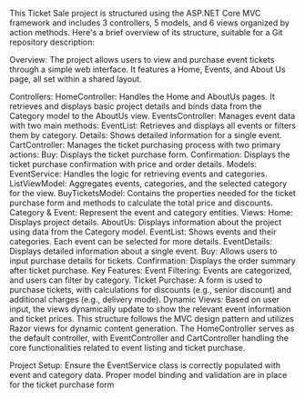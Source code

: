This Ticket Sale project is structured using the ASP.NET Core MVC framework and includes 3 controllers, 5 models, and 6 views organized by action methods. Here's a brief overview of its structure, suitable for a Git repository description:

Overview:
The project allows users to view and purchase event tickets through a simple web interface. It features a Home, Events, and About Us page, all set within a shared layout.

Controllers:
HomeController: Handles the Home and AboutUs pages. It retrieves and displays basic project details and binds data from the Category model to the AboutUs view.
EventsController: Manages event data with two main methods:
EventList: Retrieves and displays all events or filters them by category.
Details: Shows detailed information for a single event.
CartController: Manages the ticket purchasing process with two primary actions:
Buy: Displays the ticket purchase form.
Confirmation: Displays the ticket purchase confirmation with price and order details.
Models:
EventService: Handles the logic for retrieving events and categories.
ListViewModel: Aggregates events, categories, and the selected category for the view.
BuyTicketsModel: Contains the properties needed for the ticket purchase form and methods to calculate the total price and discounts.
Category & Event: Represent the event and category entities.
Views:
Home: Displays project details.
AboutUs: Displays information about the project using data from the Category model.
EventList: Shows events and their categories. Each event can be selected for more details.
EventDetails: Displays detailed information about a single event.
Buy: Allows users to input purchase details for tickets.
Confirmation: Displays the order summary after ticket purchase.
Key Features:
Event Filtering: Events are categorized, and users can filter by category.
Ticket Purchase: A form is used to purchase tickets, with calculations for discounts (e.g., senior discount) and additional charges (e.g., delivery mode).
Dynamic Views: Based on user input, the views dynamically update to show the relevant event information and ticket prices.
This structure follows the MVC design pattern and utilizes Razor views for dynamic content generation. The HomeController serves as the default controller, with EventController and CartController handling the core functionalities related to event listing and ticket purchase.

Project Setup:
Ensure the EventService class is correctly populated with event and category data.
Proper model binding and validation are in place for the ticket purchase form
